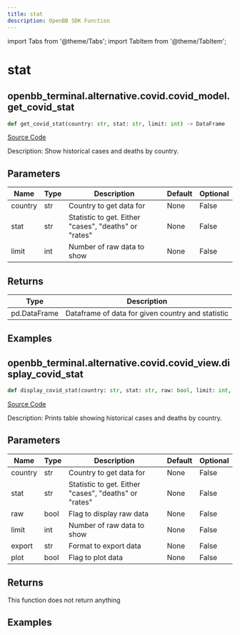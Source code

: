 ```yaml
---
title: stat
description: OpenBB SDK Function
---
```


import Tabs from '@theme/Tabs';
import TabItem from '@theme/TabItem';

# stat

<Tabs>
<TabItem value="model" label="Model" default>

## openbb_terminal.alternative.covid.covid_model.get_covid_stat

```python title='openbb_terminal/alternative/covid/covid_model.py'
def get_covid_stat(country: str, stat: str, limit: int) -> DataFrame
```
[Source Code](https://github.com/OpenBB-finance/OpenBBTerminal/tree/main/openbb_terminal/alternative/covid/covid_model.py#L126)

Description: Show historical cases and deaths by country.

## Parameters

| Name | Type | Description | Default | Optional |
| ---- | ---- | ----------- | ------- | -------- |
| country | str | Country to get data for | None | False |
| stat | str | Statistic to get.  Either "cases", "deaths" or "rates" | None | False |
| limit | int | Number of raw data to show | None | False |

## Returns

| Type | Description |
| ---- | ----------- |
| pd.DataFrame | Dataframe of data for given country and statistic |

## Examples



</TabItem>
<TabItem value="view" label="View">

## openbb_terminal.alternative.covid.covid_view.display_covid_stat

```python title='openbb_terminal/alternative/covid/covid_view.py'
def display_covid_stat(country: str, stat: str, raw: bool, limit: int, export: str, plot: bool) -> None
```
[Source Code](https://github.com/OpenBB-finance/OpenBBTerminal/tree/main/openbb_terminal/alternative/covid/covid_view.py#L169)

Description: Prints table showing historical cases and deaths by country.

## Parameters

| Name | Type | Description | Default | Optional |
| ---- | ---- | ----------- | ------- | -------- |
| country | str | Country to get data for | None | False |
| stat | str | Statistic to get.  Either "cases", "deaths" or "rates" | None | False |
| raw | bool | Flag to display raw data | None | False |
| limit | int | Number of raw data to show | None | False |
| export | str | Format to export data | None | False |
| plot | bool | Flag to plot data | None | False |

## Returns

This function does not return anything

## Examples



</TabItem>
</Tabs>